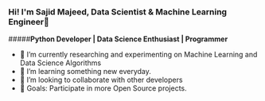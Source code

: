 ### Hi! I'm Sajid Majeed, Data Scientist & Machine Learning Engineer👋 
#####**Python Developer | Data Science Enthusiast | Programmer**



<!--
**SajidMajeed92/SajidMajeed92** is a ✨ _special_ ✨ repository because its `README.md` (this file) appears on your GitHub profile.

Here are some ideas to get you started:
-->
- 🔭  I’m currently researching and experimenting on Machine Learning and Data Science Algorithms
- 🌱 I’m learning something new everyday.
- 👯 I’m looking to collaborate with other developers
- 🙌 Goals: Participate in more Open Source projects.
<!--
- 💬 Ask me about ...
- 📫 How to reach me: ...
- 😄 Pronouns: ...
- ⚡ Fun fact: ...
-->
